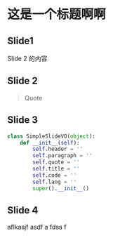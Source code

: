 # 这是一个标题啊啊

## Slide1

Slide 2 的内容

## Slide 2

> Quote

## Slide 3

```python
class SimpleSlideVO(object):
    def __init__(self):
        self.header = ''
        self.paragraph = ''
        self.quote = ''
        self.title = ''
        self.code = ''
        self.lang = ''
        super().__init__()
```

## Slide 4

aflkasjf asdf a
fdsa
f
